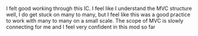 I felt good working through this IC. 
I feel like I understand the MVC structure well, I do get stuck on many to many, but I feel like this was a good practice to work with many to many on a small scale.
The scope of MVC is slowly connecting for me and I feel very confident in this mod so far
